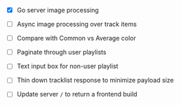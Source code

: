 - [x] Go server image processing
- [ ] Async image processing over track items
- [ ] Compare with Common vs Average color
- [ ] Paginate through user playlists
- [ ] Text input box for non-user playlist
- [ ] Thin down tracklist response to minimize payload size
- [ ] Update server `/` to return a frontend build

